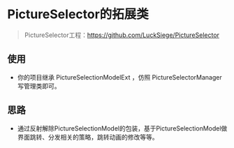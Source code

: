 # PictureSelector的拓展类

> PictureSelector工程：https://github.com/LuckSiege/PictureSelector

## 使用
- 你的项目继承 PictureSelectionModelExt ，仿照 PictureSelectorManager 写管理类即可。

## 思路
- 通过反射解除PictureSelectionModel的包装，基于PictureSelectionModel做界面跳转、分发相关的策略，跳转动画的修改等等。